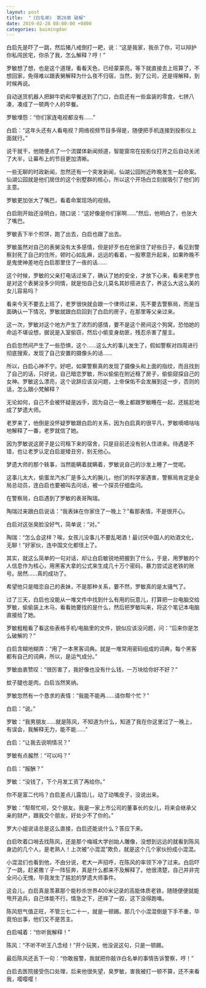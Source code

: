 ```yaml
---
layout: post
title:  "《白名单》 第26章 破解"
date: 2019-02-28 08:00:00 +0800
categories: baimingdan
---
```

白启先是吓了一跳，然后猪八戒倒打一耙，说：“这是我家，我杀了你，可以辩护你私闯民宅，你杀了我，怎么解释？哼！”

罗敏想了想，也是这个道理，看看天色，已经蒙蒙亮，等下就直接去上班算了，不想回家，免得难以跟表舅解释为什么夜不归宿，当然，到了公司，还是得解释，到时候再说。

自动送货机器人把鲜牛奶和早餐送到了门口，白启还有一些盒装的零食，七拼八凑，凑成了一顿两个人的早餐。

罗敏埋怨：“你们家连电视都没有……”

白启：“这年头还有人看电视？网络视频节目多得是，随便把手机连接到投影仪上面就行。”

说干就干，他随便点了一个流媒体新闻频道，智能窗帘在投影仪打开之后自动关闭了大半，让幕布上的节目更加清晰。

一些无聊的时政新闻，忽然还有一个突发新闻，仙湖公园附近昨晚发生一起命案。仙湖公园就是他们居住的这个别墅群的核心，所以这个开场白立刻就吸引了他们的主意。

罗敏更加张大了嘴巴，看着命案现场的视频。

白启刚开始还没明白，随口说：“这好像是你们家啊……”然后，他明白了，也张大了嘴巴。

罗敏丢下半个煎饼，跑了出去，白启也跟了出去。

罗敏虽然对自己的表舅没有太多感情，但是好歹也在他家住了好些日子，看见到警察封死了自己的住所，顿时心如乱麻，远远的看着，一股寒意升起来，如果昨晚不是鬼使神差地在白启那里住了一夜的话……

这个时候，罗敏的父亲打电话过来了，确认了她的安全，才放下心来，看来老罗也是对这个表舅没多少同情，就是怕自己女儿莫名其妙搭进去了，养这么大这么美的女儿容易吗？

看来今天不要去上班了，老罗很快就会跟一个律师过来，先不要去警察局，而是当面确认一下情况，罗敏就跟白启回到了白启的房子，在那里等父亲过来。

这一次，罗敏对这个地方产生了浓烈的感情，要不是这个房间这个狗窝，恐怕她的命运不堪设想，据说是入室偷窃，然后小偷变身劫匪，残忍杀害了屋主。

白启忽然间产生了一些恐惧，这个……这么大的事儿发生了，假如警察对四周进行彻底搜索，发现了自己安置的摄像头的话……

所以，白启心神不宁。好吧，如果警察真的发现了摄像头和上面的指纹，而且找到了自己的话，只好说，自己暗恋罗敏，所以偷偷在附近租了房子，偷偷窥探自己的女神。罗敏这么漂亮，这个说辞应该没问题，上帝保佑不会发展到这一步，否则的话，怎么跟小梵解释？

无论如何，自己不会被怀疑是凶手，因为自己一晚上都跟罗敏睡在一起，还尴尬地成了梦遗大师。

老罗来了，他倒是没怀疑罗敏跟白启的关系，因为白启真的很平凡，罗敏嘀嘀咕咕地解释了一番，老罗就信了她。

因为罗敏说这房子是公司租下来的宿舍，只是目前还没有别人住进来。待遇是不错，也让老罗认定白启是矮丑穷，别无他心。

梦遗大师的那个轶事，当然能瞒着就瞒着，罗敏说自己的沙发上睡了一觉呢。

这事儿太大，偷蛋龙汽水厂是多么大的腕儿，他们的科学家遇害，警察局肯定是全局总动员，连白启也要被叫去问话，被一个探员仔细盘问。

在警察局，白启遇到了罗敏的表哥陶瑞。

陶瑞过来跟白启说话：“我表妹在你家住了一晚上？”看那表情，不是很开心。

白启对这张臭脸没好气，简单说：“对。”

陶瑞：“怎么会这样？唉，女孩儿没事儿不要乱喝酒！最讨厌中国人的劝酒文化，无聊！”好家伙，连中国文化都怪上了。

其实，就这么简单的一句对话，却让白启敏锐地把握到了什么，于是，用罗敏的个人信息作为核心，用黑客大拿的公式来生成几十万个密码，暴力尝试这老铁的账号。居然……真的成功了。

希望他只是暗恋自己的表妹，不是那种关系，要不然，罗敏真的是太骚气了。

过了三天，白启也没能从一堆文件中找到什么有用的玩意儿，打算把一台电脑交给罗敏，偷偷装上木马，看看她要找的是什么，然后把罗敏叫来，将这个笔记本电脑直接给了她。

罗敏粗粗看了看这些表格手机/电脑里的文件，貌似应该没问题，问：“后来你是怎么破解的？”

白启含糊地糊弄：“用了一本黑客词典。就是一堆常用密码组成的词典，每个黑客都有自己的词典，所以，是运气成分。”

罗敏由衷赞叹：“很厉害了，我好像也没有什么钱，一万块给你好不好？”

蚊子腿也是肉，白启当然笑纳。

罗敏忽然有一个恳求的表情：“我能不能再……请你帮个忙？”

白启：“说。”

罗敏：“我男朋友……就是陈风，不知道为什么，知道了我在你这里过了一晚上，有误会，我解释无力，能不能……”

白启：“让我去说明情况？”

罗敏有点赧然：“可以吗？”

白启：“报酬？”

罗敏：“没钱了，下个月发工资了再给你。”

你不是富二代吗？白启差点儿露馅儿，动了动嘴皮子，没说出来。

罗敏：“帮帮忙呗，交个朋友。我是一家上市公司的董事长的女儿，将来会继承父亲的财产，跟我交个朋友，好处少不了你的。”

罗大小姐说话总是这么直接，白启还能说什么？答应下来。

白启吹着口哨去找陈风，还是那个梅城大学创始人雕像，没想到远远的就看到陈风身边的几个人，是老熟人！上次被“小混混”欺负，就是这个几个家伙扮成小混混。

小混混们也看到他，不由分说，老大一声招呼，在陈风的率领下冲了过来。白启吓了一跳，赶紧撒丫子一阵狂奔，真是什么都来不及解释了。他很清楚，自己并非完全问心无愧，毕竟发生了尴尬的梦遗大师事件。

这会儿，白启真是羡慕那个能秒杀世界400米记录的高能体质老铁，随随便便就能甩开追兵，自己体能不行，情急之下，还摔了一跤，这下没得跑咯。

陈风怒气值正旺，不管三七二十一，就是一顿踢。那几个小混混倒是下手不重，毕竟怕出事，他们又不是苦主。

白启喊着：“你听我解释！”

陈风：“不听不听王八念经！”开个玩笑，他没说这句，只是一顿踢。

最后陈风还丢下一句：“你敢报警，我就把你敲诈白名单的事情告诉警察，哼！”

白启去医院接受伤口处理，后来他很失望，臭罗敏，害我被打一顿不算，还不来看我，嘤嘤嘤！